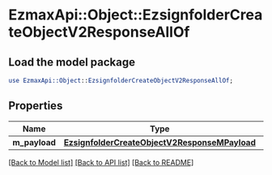 # EzmaxApi::Object::EzsignfolderCreateObjectV2ResponseAllOf

## Load the model package
```perl
use EzmaxApi::Object::EzsignfolderCreateObjectV2ResponseAllOf;
```

## Properties
Name | Type | Description | Notes
------------ | ------------- | ------------- | -------------
**m_payload** | [**EzsignfolderCreateObjectV2ResponseMPayload**](EzsignfolderCreateObjectV2ResponseMPayload.md) |  | 

[[Back to Model list]](../README.md#documentation-for-models) [[Back to API list]](../README.md#documentation-for-api-endpoints) [[Back to README]](../README.md)


